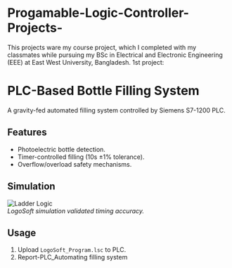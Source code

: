 # Progamable-Logic-Controller-Projects-
This projects ware my course project, which I completed with my classmates while pursuing my BSc in Electrical and Electronic Engineering (EEE) at East West University, Bangladesh.
1st project:
# PLC-Based Bottle Filling System  
A gravity-fed automated filling system controlled by Siemens S7-1200 PLC.  

## Features  
- Photoelectric bottle detection.  
- Timer-controlled filling (10s ±1% tolerance).  
- Overflow/overload safety mechanisms.  

## Simulation  
![Ladder Logic](Diagrams/Ladder_Logic.png)  
*LogoSoft simulation validated timing accuracy.*  

## Usage  
1. Upload `LogoSoft_Program.lsc` to PLC.
2. Report-PLC_Automating filling system 
